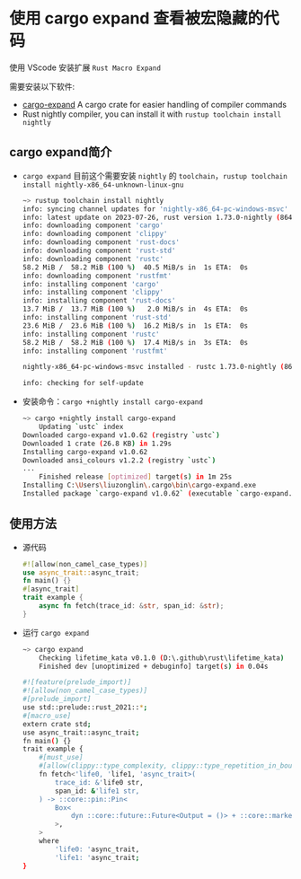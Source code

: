 # 使用 cargo expand 查看被宏隐藏的代码

使用 VScode 安装扩展 `Rust Macro Expand`

需要安装以下软件:

- [cargo-expand](https://github.com/dtolnay/cargo-expand) A cargo crate for easier handling of compiler commands
- Rust nightly compiler, you can install it with `rustup toolchain install nightly`

## cargo expand简介

- `cargo expand` 目前这个需要安装 `nightly` 的 `toolchain`，`rustup toolchain install nightly-x86_64-unknown-linux-gnu`

    ```sh
    ~> rustup toolchain install nightly
    info: syncing channel updates for 'nightly-x86_64-pc-windows-msvc'
    info: latest update on 2023-07-26, rust version 1.73.0-nightly (864bdf784 2023-07-25)
    info: downloading component 'cargo'
    info: downloading component 'clippy'
    info: downloading component 'rust-docs'
    info: downloading component 'rust-std'
    info: downloading component 'rustc'
    58.2 MiB /  58.2 MiB (100 %)  40.5 MiB/s in  1s ETA:  0s
    info: downloading component 'rustfmt'
    info: installing component 'cargo'
    info: installing component 'clippy'
    info: installing component 'rust-docs'
    13.7 MiB /  13.7 MiB (100 %)   2.0 MiB/s in  4s ETA:  0s
    info: installing component 'rust-std'
    23.6 MiB /  23.6 MiB (100 %)  16.2 MiB/s in  1s ETA:  0s
    info: installing component 'rustc'
    58.2 MiB /  58.2 MiB (100 %)  17.4 MiB/s in  3s ETA:  0s
    info: installing component 'rustfmt'

    nightly-x86_64-pc-windows-msvc installed - rustc 1.73.0-nightly (864bdf784 2023-07-25)

    info: checking for self-update
    ```

- 安装命令：`cargo +nightly install cargo-expand`

    ```sh
    ~> cargo +nightly install cargo-expand
        Updating `ustc` index
    Downloaded cargo-expand v1.0.62 (registry `ustc`)
    Downloaded 1 crate (26.8 KB) in 1.29s
    Installing cargo-expand v1.0.62
    Downloaded ansi_colours v1.2.2 (registry `ustc`)
    ...
        Finished release [optimized] target(s) in 1m 25s
    Installing C:\Users\liuzonglin\.cargo\bin\cargo-expand.exe
    Installed package `cargo-expand v1.0.62` (executable `cargo-expand.exe`)
    ```

## 使用方法

- 源代码

    ```rust
    #![allow(non_camel_case_types)]
    use async_trait::async_trait;
    fn main() {}
    #[async_trait]
    trait example {
        async fn fetch(trace_id: &str, span_id: &str);
    }
    ```

- 运行 `cargo expand`

    ```sh
    ~> cargo expand
        Checking lifetime_kata v0.1.0 (D:\.github\rust\lifetime_kata)
        Finished dev [unoptimized + debuginfo] target(s) in 0.04s

    #![feature(prelude_import)]
    #![allow(non_camel_case_types)]
    #[prelude_import]
    use std::prelude::rust_2021::*;
    #[macro_use]
    extern crate std;
    use async_trait::async_trait;
    fn main() {}
    trait example {
        #[must_use]
        #[allow(clippy::type_complexity, clippy::type_repetition_in_bounds)]
        fn fetch<'life0, 'life1, 'async_trait>(
            trace_id: &'life0 str,
            span_id: &'life1 str,
        ) -> ::core::pin::Pin<
            Box<
                dyn ::core::future::Future<Output = ()> + ::core::marker::Send + 'async_trait,
            >,
        >
        where
            'life0: 'async_trait,
            'life1: 'async_trait;
    }
    ```
